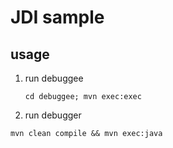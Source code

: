 # JDI sample

## usage

1. run debuggee

    ```shell
    cd debuggee; mvn exec:exec
    ```

2. run debugger

```shell
mvn clean compile && mvn exec:java
````
